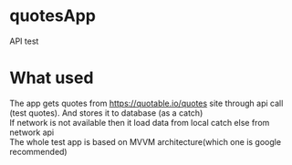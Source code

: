 # quotesApp
API test


# What used 
The app gets quotes from https://quotable.io/quotes site through api call (test quotes). And stores it to database (as a catch)
<br>
If network is not available then it load data from local catch else from network api
<br>
The whole test app is based on MVVM architecture(which one is google recommended)
